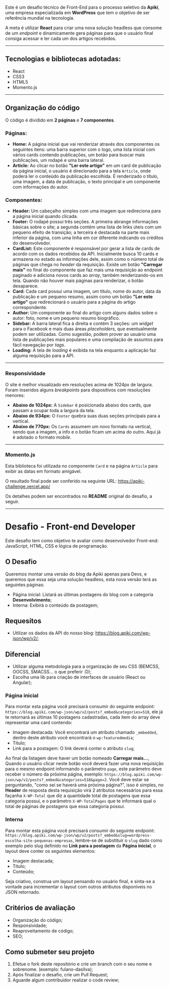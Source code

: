 Este é um desafio técnico de Front-End para o processo seletivo da **Apiki**, uma empresa especializada em **WordPress** que tem o objetivo de ser referência mundial na tecnologia.

A meta é utilizar **React** para criar uma nova solução headless que consome de um *endpoint* e dinamicamente gera páginas para que o usuário final consiga acessar e ler cada um dos artigos recebidos.

---

## Tecnologias e bibliotecas adotadas:
- React
- CSS3
- HTML5
- Momento.js

---

## Organização do código

O código é dividido em **2 páginas** e **7 componentes**.

### Páginas:
- **Home:** A página inicial que vai renderizar através dos componentes os seguintes itens: uma barra superior com o logo, uma lista inicial com vários cards contendo publicações, um botão para buscar mais publicações, um rodapé e uma barra lateral.
- **Article:** Ao clicar no botão **"Ler este artigo"** em um card de publicação da página inicial, o usuário é direcionado para a tela `Article`, onde poderá ler o conteúdo da publicação escolhida. É renderizado o título, uma imagem, a data de publicação, o texto principal e um componente com informações do autor.

### Componentes:
- **Header:** Um cabeçalho simples com uma imagem que redireciona para a página inicial quando clicada.
- **Footer:** O rodapé possui três seções. A primeira abrange informações básicas sobre o site; a segunda contém uma lista de links úteis com um pequeno efeito de transição; a terceira é destacada na parte mais inferior da página, com uma linha em cor diferente indicando os créditos do desenvolvedor.
- **CardList:** Este componente é responsável por gerar a lista de cards de acordo com os dados recebidos da API. Inicialmente busca 10 cards e armazena no estado as informações dele, assim como o número total de páginas que chega no *header* da requisição. Existe um botão **"Carregar mais"** no final do componente que faz mais uma requisição ao endpoint paginado e adiciona novos cards ao *array*, também renderizando-os em tela. Quando não houver mais páginas para renderizar, o botão desaparece.
- **Card:** Cada card possui uma imagem, um título, nome do autor, data da publicação e um pequeno resumo, assim como um botão **"Ler este artigo"** que redirecionará o usuário para a página do artigo correspondente.
- **Author:** Um componente ao final do artigo com alguns dados sobre o autor: foto, nome e um pequeno resumo biográfico.
- **Sidebar:** A barra lateral fica à direita e contém 3 seções: um *widget* para o Facebook e mais duas áreas *placeholders*, que eventualmente podem ser utilizadas. Como sugestão, podem prover ao usuário uma lista de publicações mais populares e uma compilação de assuntos para fácil navegação por *tags*.
- **Loading:** A tela de *loading* é exibida na tela enquanto a aplicação faz alguma requisição para a API.

---

### Responsividade
O site é melhor visualizado em resoluções acima de 1024px de largura. Foram inseridos alguns *breakpoints* para dispositivos com resoluções menores:
- **Abaixo de 1024px:** A `Sidebar` é posicionada abaixo dos cards, que passam a ocupar toda a largura da tela.
- **Abaixo de 934px:** O `Footer` quebra suas duas seções principais para a vertical.
- **Abaixo de 770px:** Os `Cards` assumem um novo formato na vertical, sendo que a imagem, a info e o botão ficam um acima do outro. Aqui já é adotado o formato *mobile*.

---

### Momento.js
Esta biblioteca foi utilizada no componente `Card` e na página `Article` para exibir as datas em formato amigável.

O resultado final pode ser conferido na seguinte URL:
https://apiki-challenge.vercel.app/

Os detalhes podem ser encontrados no **README** original do desafio, a seguir.

---

# Desafio - Front-end Developer
Este desafio tem como objetivo te avaliar como desenvolvedor Front-end: JavaScript, HTML, CSS e lógica de programação.

## O Desafio
Queremos montar uma versão do blog da Apiki apenas para Devs, e queremos que essa seja uma solução headless, esta nova versão terá as seguintes páginas: 

- Página inicial: Listará as últimas postagens do blog com a categoria **Desenvolvimento**; 
- Interna: Exibirá o conteúdo da postagem;


## Requesitos
- Utilizar os dados da API do nosso blog: https://blog.apiki.com/wp-json/wp/v2/;

## Diferencial
- Utilizar alguma metodologia para a organização de seu CSS (BEMCSS, OOCSS, SMACSS... o que preferir :D);
- Escolha uma lib para criação de interfaces de usuário (React ou Angular); 

### Página inicial
Para montar esta página você precisará consumir do seguinte endpoint: `https://blog.apiki.com/wp-json/wp/v2/posts?_embed&categories=518`, ele já te retornará as últimas 10 postagens cadastradas, cada item do array deve representar uma card contendo:

- Imagem destacada: Você encontrará um atributo chamado `_embedded`, dentro deste atributo você encontrará o `wp:featuredmedia`;
- Título;
- Link para a postagem: O link deverá conter o atributo `slug`;

Ao final da listagem deve haver um botão nomeado **Carregar mais...**, Quando o usuário clicar neste botão você deverá fazer uma nova requisição para o mesmo endpoint informando o parâmetro `page`, este parâmetro deve receber o número da próxima página, exemplo: `https://blog.apiki.com/wp-json/wp/v2/posts?_embed&categories=518&page=2`. Você deve estar se perguntando, "como sei se haverá uma próxima página?", isso é simples, no **Header** de resposta desta requisição virá 2 atributos necessários para essa façanha `X-WP-Total` que diz a quantidade total de postagens que essa categoria possui, e o parâmetro `X-WP-TotalPages` que te informará qual o total de páginas de postagens que essa categoria possui.

### Interna
Para montar esta página você precisará consumir do seguinte endpoint: `https://blog.apiki.com/wp-json/wp/v2/posts?_embed&slug=wordpress-escolha-site-pequenas-empresas`, lembre-se de substituir o `slug` dado como exemplo pelo slug definido no **Link para a postagem** da **Página inicial**, o layout deve conter os seguintes elementos:

- Imagem destacada;
- Título;
- Conteúdo;

Seja criativo, construa um layout pensando no usuário final, e sinta-se a vontade para incrementar o layout com outros atributos disponíveis no JSON retornado. 

## Critérios de avaliação

- Organização do código;
- Responsividade;
- Reaproveitamento de código;
- SEO;

## Como submeter seu projeto

1. Efetue o fork deste repositório e crie um branch com o seu nome e sobrenome. (exemplo: fulano-dasilva);
1. Após finalizar o desafio, crie um Pull Request;
1. Aguarde algum contribuidor realizar o code review;
